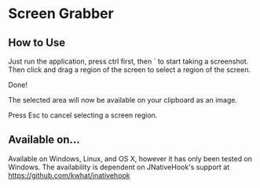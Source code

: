 Screen Grabber
===============
How to Use
---------------
Just run the application, press ctrl first, then ` to start taking a screenshot.
Then click and drag a region of the screen to select a region of the screen.

Done!

The selected area will now be available on your clipboard as an image.

Press Esc to cancel selecting a screen region.

Available on...
-----------------
Available on Windows, Linux, and OS X, however it has only been tested on Windows.
The availability is dependent on JNativeHook's support at https://github.com/kwhat/jnativehook